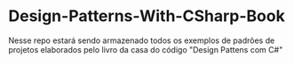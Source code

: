 # Design-Patterns-With-CSharp-Book
Nesse repo estará sendo armazenado todos os exemplos de padrões de projetos elaborados pelo livro da casa do código "Design Pattens com C#"
